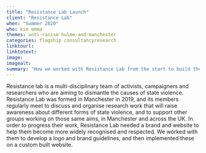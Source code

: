 ```yaml
---
title: "Resistance Lab Launch"
client: "Resistance Lab"
when: "Summer 2020"
who: kim emma
themes: anti-racism hulme-and-manchester
categories: flagship consultancyresearch
linktourl:
linktotext:
image:
imagealt:
summary: "How we worked with Resistance Lab from the start to build their first website and support them with branding and design"
---
```


Resistance lab is a multi-disciplinary team of activists, campaigners and researchers who are aiming to dismantle the causes of state violence. Resistance Lab was formed in Manchester in 2019, and its members regularly meet to discuss and organise research work that will raise awareness about different forms of state violence, and to support other groups working on those same aims, in Manchester and across the UK.
In order to progress their work, Resistance Lab needed a brand and website to help them become more widely recognised and respected. We worked with them to develop a logo and brand guidelines, and then implemented these on a custom built website.